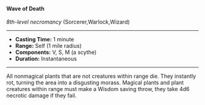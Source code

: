 #### Wave of Death
*8th-level necromancy* (Sorcerer,Warlock,Wizard)
___
- **Casting Time:** 1 minute
- **Range:** Self (1 mile radius)
- **Components:** V, S, M (a scythe)
- **Duration:** Instantaneous
---
All nonmagical plants that are not creatures within
range die. They instantly rot, turning the area into a
disgusting morass. Magical plants and plant
creatures within range must make a Wisdom saving
throw, they take 4d6 necrotic damage if they fail.
